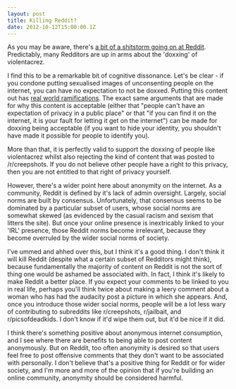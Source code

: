 ```yaml
---
layout: post
title: Killing Reddit?
date: 2012-10-12T15:00:00.1Z
---
```


As you may be aware, there's [a bit of a shitstorm going on at Reddit](http://gawker.com/5950981/unmasking-reddits-violentacrez-the-biggest-troll-on-the-web). Predictably, many Redditors are up in arms about the 'doxxing' of violentacrez.

I find this to be a remarkable bit of cognitive dissonance. Let's be clear - if you condone putting sexualised images of unconsenting people on the internet, you can have no expectation to not be doxxed. Putting this content out has [real world ramifications](http://www.guardian.co.uk/media/greenslade/2010/may/11/pcc-privacy). The exact same arguments that are made for why this content is acceptable (either that "people can't have an expectation of privacy in a public place" or that "if you can find it on the internet, it is your fault for letting it get on the internet") can be made for doxxing being acceptable (if you want to hide your identity, you shouldn't have made it possible for people to identify you).

More than that, it is perfectly valid to support the doxxing of people like violentacrez whilst also rejecting the kind of content that was posted to /r/creepshots. If you do not believe other people have a right to this privacy, then you are not entitled to that right of privacy yourself.

However, there's a wider point here about anonymity on the internet. As a community, Reddit is defined by it's lack of admin oversight. Largely, social norms are built by consensus. Unfortunately, that consensus seems to be dominated by a particular subset of users, whose social norms are somewhat skewed (as evidenced by the casual racism and sexism that litters the site). But once your online presence is inextricably linked to your 'IRL' presence, those Reddit norms become irrelevant, because they become overruled by the wider social norms of society.

I've ummed and ahhed over this, but I think it's a good thing. I don't think it will kill Reddit (despite what a certain subset of Redditors might think), because fundamentally the majority of content on Reddit is not the sort of thing one would be ashamed be associated with. In fact, I think it's likely to make Reddit a better place. If you expect your comments to be linked to you in real life, perhaps you'll think twice about making a leery comment about a woman who has had the audacity post a picture in which she appears. And, once you introduce those wider social norms, people will be a lot less wary of contributing to subreddits like r/creepshots, r/jailbait, and r/picsofdeadkids. I don't know if it'd wipe them out, but it'd be nice if it did.

I think there's something positive about anonymous internet consumption, and I see where there are benefits to being able to post content anonymously. But on Reddit, too often anonymity is desired so that users feel free to post offensive comments that they don't want to be associated with personally. I don't believe that's a positive thing for Reddit or for wider society, and I'm more and more of the opinion that if you're building an online community, anonymity should be considered harmful.